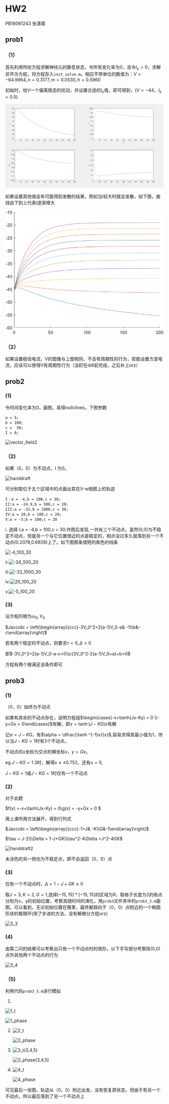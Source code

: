 # HW2

PB18061243 张潇蓉

## prob1

### （1）

首先利用所给方程求解神经元的静息状态，令所有变化率为0，且令$I_e = 0$，求解非齐次方程，将方程存入`init_solve.m`。相应不带单位的数值为：$V = -64.9964,n = 0.3177,m = 0.0530,h = 0.5960$

初始时，给$V$一个偏离稳态的扰动，并设置合适的$I_e$值，即可得到，$(V= -44，I_e = 0.5)$

![V-44_ie0.5](.\pics\V-44_ie0.5.png)

如果设置其他值会有可能得到发散的结果，例如当i较大时就会发散，如下图，曲线由下到上代表i逐渐增大

![V_t](.\pics\V_t.png)

### （2）

如果设置稳恒电流，V的图像与上图相同，不会有周期性的行为，若能设置方波电流，应该可以使得V有周期性行为（没赶在ddl前完成，之后补上orz）



## prob2

### (1)

令时间变化率为0，画图，易得nullclines，下图参数

```
a = 5;
b = 100;
c =  30;
I = 0;
```

![vector_field2](F:\2020at\comp_neuron\hw2\pics\vector_field2.png)

### （2)

如果（0，0）为不动点，I 为0。

![handdraft](F:\2020at\comp_neuron\hw2\pics\handdraft.PNG)

可分别取位于五个区域中的点画出其在V-w相图上的轨迹

```
I：a = -4,b = 100,c = 30;
II:a = -24.9,b = 500,c = 20;
III:a = -32,b = 1000,c = 30;
IV:a = 20,b = 100,c = 20;
V:a = -5;b = 100;c = 20
```

i. 选择 I:a = -4,b = 100,c = 30;作图后发现,一共有三个不动点，虽然(0,0)为不稳定不动点，但是另一个与它位置很近的点是稳定的，相点没过多久就落到另一个不动点(0.2078,0.6928)上了。如下图那条很短的紫色的线条

![-4_100_30](F:\2020at\comp_neuron\hw2\pics\-4_100_30.png)

ii.![-24_500_20](F:\2020at\comp_neuron\hw2\pics\-24_500_20.png)

iii.![-32_1000_30](F:\2020at\comp_neuron\hw2\pics\-32_1000_30.png)

iv.![20_100_20](F:\2020at\comp_neuron\hw2\pics\20_100_20.png)

v.![-5_100_20](F:\2020at\comp_neuron\hw2\pics\-5_100_20.png)

### (3)

设方程的根为$\omega_0,V_0$

$Jaccobi = \left(\begin{array}{ccc}-3V_0^2+2(a-1)V_0-a&	-1\\b&-c\end{array}\right)$

若有两个稳定的不动点，则要求$\tau<0,\Delta>0$

即$-3V_0^2+2(a-1)V_0-a-c<0\\c(3V_0^2-2(a-1)V_0+a)+b>0$

方程有两个根满足该条件即可

## prob3

### (1)

（0，0）始终为不动点

如果有其余的不动点存在，说明方程组$\begin{cases}-x+\tanh(Jx-Ky) = 0 \\-y+Gx = 0\end{cases}$有解，即$x = \tanh(J-KG)x$有解

记$\alpha = J-KG$，有$\alpha = \dfrac{\tanh ^{-1}x}{x}$,容易求得其最小值为$1$，所以当$J-KG> 1$时有3个不动点。

不动点的x坐标为交点的横坐标$x$，$y = Gx$。

eg.$J-KG = 1.3$时，解得$x \approx \pm 0.752$，还有$x=0$,

$J-KG<1$或$J-KG = 1$时仅有一个不动点

### (2)

对于此题

$f(x) =-x+\tanh(Jx-Ky) = 0\\g(x) = -y+Gx = 0 $ 

用上课所用方法展开，得到行列式

$Jaccobi = \left(\begin{array}{ccc}-1+J&	-K\\G&-1\end{array}\right)$

$\tau = J-2\\\Delta = 1-J+GK\\\tau^2-4\Delta  =J^2-4GK$

![handdraft2](F:\2020at\comp_neuron\hw2\pics\handdraft2.png)

未涂色的另一侧也为不稳定点，即不会返回（0，0）点

### (3)

仅有一个不动点时，$\Delta = 1-J+GK \geq 0$

取$J = 3,K = 2,G = 1$,选择$[-15,15]*[-15,15]$的区域为R，取格子长度为2的格点分别为x，y的初始位置，考察其随时间的演化，用`prob3`文件夹中的`prob3_3.m`画图，可以看到，无论初始位置在哪里，最终都趋向于（0，0）点附近的一个椭圆形状的极限环(用了步进的方法，没有解微分方程orz)

![3_3](F:\2020at\comp_neuron\hw2\pics\3_3.png)

### (4)

由第二问的结果可以考察出只有一个不动点时的情形，以下手写部分考察除(0,0)点外其他两个不动点的行为

![3_4](F:\2020at\comp_neuron\hw2\pics\3_4.png)

### （5)

利用代码`prob3_5.m`进行模拟

1. 

![1_t](F:\2020at\comp_neuron\hw2\prob3\1_t.png)

![1_phase](F:\2020at\comp_neuron\hw2\prob3\1_phase.png)

2. ![2_t](F:\2020at\comp_neuron\hw2\prob3\2_t.png)

   ![2_phase](F:\2020at\comp_neuron\hw2\prob3\2_phase.png)

3. ![3_t(3,4,5)](F:\2020at\comp_neuron\hw2\prob3\3_t(3,4,5).png)

   ![3_phase(3,4,5)](F:\2020at\comp_neuron\hw2\prob3\3_phase(3,4,5).png)

4. ![4_t](F:\2020at\comp_neuron\hw2\prob3\4_t.png)

   ![4_phase](F:\2020at\comp_neuron\hw2\prob3\4_phase.png)

可见最后一张图，轨迹从（0，0）附近出发，没有恢复原状态，但由于有另一个不动点，所以最后落到了另一个不动点上


